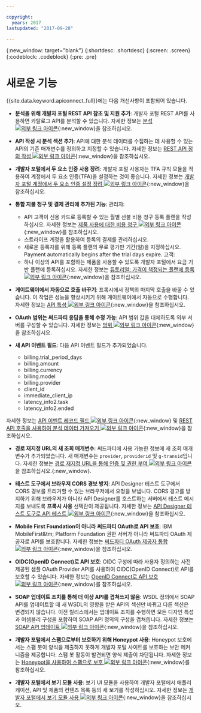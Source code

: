 ```yaml
---

copyright:
  years: 2017
lastupdated: "2017-09-28"

---
```


{:new_window: target="blank"}
{:shortdesc: .shortdesc}
{:screen: .screen}
{:codeblock: .codeblock}
{:pre: .pre}

# 새로운 기능

{{site.data.keyword.apiconnect_full}}에는 다음 개선사항이 포함되어 있습니다.

- **분석을 위해 개발자 포털 REST API 참조 및 지원 추가**: 개발자 포털 REST API를 사용하면 카탈로그 API를 분석할 수 있습니다. 자세한 정보는 [분석 ![외부 링크 아이콘](../../icons/launch-glyph.svg "외부 링크 아이콘")](https://www.ibm.com/support/knowledgecenter/en/SSFS6T/com.ibm.apic.apirest.doc/analytics.html){:new_window}을 참조하십시오.

- **API 작성 시 분석 섹션 추가**: API에 대한 분석 데이터를 수집하는 데 사용할 수 있는 API의 기존 매개변수를 정의하고
지정할 수 있습니다. 자세한 정보는 [REST API 정의 작성 ![외부 링크 아이콘](../../icons/launch-glyph.svg "외부 링크 아이콘")](https://www.ibm.com/support/knowledgecenter/en/SSFS6T/com.ibm.apic.toolkit.doc/task_apionprem_creating_apis.html){:new_window}을 참조하십시오.

- **개발자 포털에서 두 요소 인증 사용 장려**: 개발자 포털 사용자는 TFA 규칙 모듈을 적용하여 계정에서 두 요소 인증(TFA)을
설정하는 것이 좋습니다. 자세한 정보는 [개발자 포털 계정에서 두 요소 인증 설정 장려 ![외부 링크 아이콘](../../icons/launch-glyph.svg "외부 링크 아이콘")](https://www.ibm.com/support/knowledgecenter/en/SSFS6T/com.ibm.apic.devportal.doc/tapim_portal_two_factor_auth_enforce.html){:new_window}을 참조하십시오.

- **통합 지불 청구 및 결제 관리에 추가된 기능**:
    관리자:
	* API 고객이 신용 카드로 등록할 수 있는 월별 선불 비용 청구 등록 플랜을 작성하십시오. 자세한 정보는 [제품 사용에 대한 비용 청구 ![외부 링크 아이콘](../../icons/launch-glyph.svg "외부 링크 아이콘")](https://www.ibm.com/support/knowledgecenter/en/SSFS6T/com.ibm.apic.apionprem.doc/capim_product_billing.html){:new_window}를 참조하십시오.
	* 스트라이프 계정을 활용하여 등록의 결제를 관리하십시오.
	* 새로운 등록자를 위해 등록 플랜의 무료 평가판 기간(일)을 지정하십시오. Payment automatically begins after the trial days expire.
	고객:
	* 하나 이상의 API를 포함하는 제품을 사용할 수 있도록 개발자 포털에서 요금 기반 플랜에 등록하십시오. 자세한 정보는 [튜토리얼: 가격이 책정되는 플랜에 등록 ![외부 링크 아이콘](../../icons/launch-glyph.svg "외부 링크 아이콘")](https://www.ibm.com/support/knowledgecenter/en/SSFS6T/com.ibm.apic.devportal.doc/tutorial_portal_sub_paid_plan.html){:new_window}을 참조하십시오.

- **게이트웨이에서 자동으로 호출 바꾸기**: 프록시에서 정책의 마지막 호출을 바꿀 수 있습니다. 이 작업은 성능을 향상시키기 위해
게이트웨이에서 자동으로 수행합니다. 자세한 정보는 [API 특성 ![외부 링크 아이콘](../../icons/launch-glyph.svg "외부 링크 아이콘")](https://www.ibm.com/support/knowledgecenter/en/SSFS6T/com.ibm.apic.toolkit.doc/configuration_props.html){:new_window}을 참조하십시오.

- **OAuth 범위는 써드파티 응답을 통해 수정 가능**: API 범위 값을 대체하도록 외부 서버를 구성할 수 있습니다. 자세한 정보는 [범위 ![외부 링크 아이콘](../../icons/launch-glyph.svg "외부 링크 아이콘")](https://www.ibm.com/support/knowledgecenter/en/SSFS6T/com.ibm.apic.toolkit.doc/con_oauth_scope.html){:new_window}을 참조하십시오.

- **새 API 이벤트 필드**: 다음 API 이벤트 필드가 추가되었습니다.
    * billing.trial_period_days
	* billing.amount
	* billing.currency
	* billing.model
	* billing.provider
	* client_id
	* immediate_client_ip
	* latency_info2.task
	* latency_info2.ended

자세한 정보는 [API 이벤트 레코드 필드 ![외부 링크 아이콘](../../icons/launch-glyph.svg "외부 링크 아이콘")](https://www.ibm.com/support/knowledgecenter/en/SSFS6T/com.ibm.apic.apionprem.doc/rapim_analytics_apieventrecordfields.html){:new_window} 및 [REST API 호출을 사용하여 분석 데이터 가져오기 ![외부 링크 아이콘](../../icons/launch-glyph.svg "외부 링크 아이콘")](https://www.ibm.com/support/knowledgecenter/en/SSFS6T/com.ibm.apic.apionprem.doc/tapim_exportanalytics_api_calls.html){:new_window}을
참조하십시오.

- **경로 재지정 URL의 새 조회 매개변수**: 써드파티에 사용 가능한 정보에 새 조회 매개변수가 추가되었습니다. 새 매개변수는 <code>provider</code>, <code>providerid</code> 및
<code>g-transid</code>입니다. 자세한 정보는 [경로 재지정 URL을 통해
인증 및 권한 부여 ![외부 링크 아이콘](../../icons/launch-glyph.svg "외부 링크 아이콘")](https://www.ibm.com/support/knowledgecenter/en/SSFS6T/com.ibm.apic.toolkit.doc/task_apionprem_redirect_form_.html)을 참조하십시오.{:new_window}.

- **테스트 도구에서 브라우저 CORS 경보 방지**: API Designer 테스트 도구에서 CORS 경보를 트리거할 수 있는 브라우저에서 요청을 보냅니다. CORS 경고를
방지하기 위해 브라우저가 아니라 API Designer를 호스트하는 서버에서 테스트 메시지를 보내도록 **프록시 사용** 선택란이 제공됩니다. 자세한 정보는
[API Designer 테스트 도구로 API 테스트 ![외부 링크 아이콘](../../icons/launch-glyph.svg "외부 링크 아이콘")](https://www.ibm.com/support/knowledgecenter/en/SSFS6T/com.ibm.apic.toolkit.doc/task_toolkit_testing.html){:new_window}을 참조하십시오.

- **Mobile First Foundation이 아니라 써드파티 OAuth로 API 보호**: IBM MobileFirst&tm; Platform Foundation 권한 서버가 아니라 써드파티 OAuth 제공자로 API를 보호합니다. 자세한 정보는
[써드파티 OAuth 제공자 통합 ![외부 링크 아이콘](../../icons/launch-glyph.svg "외부 링크 아이콘")](https://www.ibm.com/support/knowledgecenter/en/SSFS6T/com.ibm.apic.toolkit.doc/con_oauth_introspection.html){:new_window}을 참조하십시오.

- **OIDC(OpenID Connect)로 API 보호**: OIDC 구성에 따라 사용자 정의하는 사전 제공된 샘플 OAuth Provider API를 사용하여
OIDC(OpenID Connect)로 API를 보호할 수 있습니다. 자세한 정보는 [OpenID Connect로
API 보호 ![외부 링크 아이콘](../../icons/launch-glyph.svg "외부 링크 아이콘")](https://www.ibm.com/support/knowledgecenter/en/SSFS6T/com.ibm.apic.toolkit.doc/tapic_sec_api_config_oidc.html){:new_window}를 참조하십시오.

- **SOAP 업데이트 조치를 통해 더 이상 API를 겹쳐쓰지 않음**: WSDL 정의에서 SOAP API를 업데이트할 때 새 WSDL의 영향을 받은 API의
섹션만 바뀌고 다른 섹션은 변경되지 않습니다. 이전 릴리스에서는
업데이트 조치를 수행하면 모든 디자인 특성과 어셈블리 구성을 포함하여 SOAP API 정의의
구성을 겹쳐씁니다. 자세한 정보는 [SOAP API
업데이트 ![외부 링크 아이콘](../../icons/launch-glyph.svg "외부 링크 아이콘")](https://www.ibm.com/support/knowledgecenter/en/SSFS6T/com.ibm.apic.apionprem.doc/tapic_soap_update.html){:new_window}을 참조하십시오.

- **개발자 포털에서 스팸으로부터 보호하기 위해 Honeypot 사용**: Honeypot 보호에서는 스팸 봇이 양식을 제출하지 못하게 개발자 포털 사이트를 보호하는 보안 메커니즘을 제공합니다. 스팸 봇 활동이 발견되면 양식 제출이 차단됩니다. 자세한 정보는
[Honeypot을 사용하여 스팸으로 보호 ![외부 링크 아이콘](../../icons/launch-glyph.svg "외부 링크 아이콘")](https://www.ibm.com/support/knowledgecenter/en/SSFS6T/com.ibm.apic.devportal.doc/tapic_portal_honeypot.html){:new_window}를 참조하십시오.

- **개발자 포털에서 보기 모듈 사용**: 보기 UI 모듈을 사용하여 개발자 포털에서 애플리케이션, API 및 제품의 컨텐츠 목록 등의 새 보기를 작성하십시오. 자세한 정보는 [개발자 포털에서 보기 모듈 사용 ![외부 링크 아이콘](../../icons/launch-glyph.svg "외부 링크 아이콘")](https://www.ibm.com/support/knowledgecenter/en/SSFS6T/com.ibm.apic.devportal.doc/capic_portal_views.html){:new_window}을 참조하십시오.
